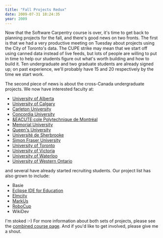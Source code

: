```yaml
---
title: "Fall Projects Redux"
date: 2009-07-31 18:24:35
year: 2009
---
```

Now that the Software Carpentry course is over, it's time to get back to planning projects for the fall, and there's good news on two fronts.  The first is that we had a very productive meeting on Tuesday about projects using the City of Toronto's data.  The CUPE strike may mean that we start off using canned data instead of live feeds, but lots of people are willing to put in time to help our students figure out what's worth building and how to build it.  Ten undergraduate and two graduate students are already signed up; on past experience, we'll probably have 15 and 20 respectively by the time we start work.

The second piece of news is about the cross-Canada undergraduate projects.  We now have interested faculty at:
<ul>
  <li><a href="http://www.cs.ualberta.ca">University of Alberta</a></li>
  <li><a href="http://www.cpsc.ucalgary.ca">University of Calgary</a></li>
  <li><a href="http://www.sce.carleton.ca">Carleton University</a></li>
  <li><a href="http://encs.concordia.ca/">Concordia University</a></li>
  <li><a href="http://www.polymtl.ca/gigl/">&EACUTE;cole Polytechnique de Montréal</a></li>
  <li><a href="http://www.cs.mun.ca/">Memorial University</a></li>
  <li><a href="http://www.cs.queensu.ca/">Queen's University</a></li>
  <li><a href="http://www.usherbrooke.ca/informatique/">Université de Sherbrooke</a></li>
  <li><a href="http://www.cs.queensu.ca/">Simon Fraser University</a></li>
  <li><a href="http://www.cs.utoronto.ca">University of Toronto</a></li>
  <li><a href="http://www.cs.uvic.ca">University of Victoria</a></li>
  <li><a href="http://www.cs.uwaterloo.ca">University of Waterloo</a></li>
  <li><a href="http://www.eng.uwo.ca/">University of Western Ontario</a></li>
</ul>
and several have already started recruiting students.  Our project list has also grown to include:
<ul>
  <li>Basie</li>
  <li><a href="http://wiki.eclipse.org/Eclipse_IDE_for_Education">Eclipse IDE for Education</a></li>
  <li><a href="http://blog.jonudell.net/elmcity-project-faq/">Elmcity</a></li>
  <li><a href="http://markusproject.org/">MarkUs</a></li>
  <li><a href="http://www.robocup.org">RoboCup</a></li>
  <li>WikiDev</li>
</ul>
I'm stoked :-)  For more information about both sets of projects, please see the <a href="http://www.cdf.toronto.edu/~csc490h/fall/">combined course page</a>. And if you'd like to get involved, please give me a shout.
